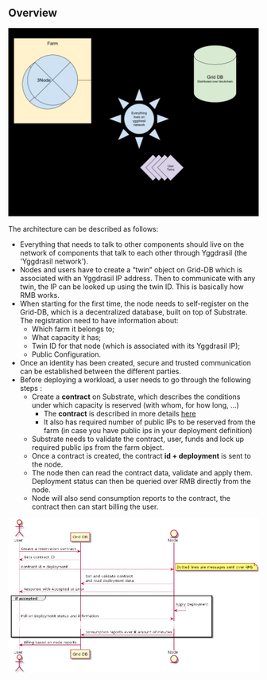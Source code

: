 ## Overview

![Overlay](img/grid3_overlay.jpg)

The architecture can be described as follows:
- Everything that needs to talk to other components should live on the network of components that talk to each other through Yggdrasil (the 'Yggdrasil network').
- Nodes and users have to create a “twin” object on Grid-DB which is associated with an Yggdrasil IP address. Then to communicate with any twin, the IP can be looked up using the twin ID. This is basically how RMB works.
- When starting for the first time, the node needs to self-register on the Grid-DB, which is a decentralized database, built on top of Substrate. The registration need to have information about:
  - Which farm it belongs to;
  - What capacity it has;
  - Twin ID for that node (which is associated with its Yggdrasil IP);
  - Public Configuration.
- Once an identity has been created, secure and trusted communication can be established between the different parties.
- Before deploying a workload, a user needs to go through the following steps :
  - Create a **contract** on Substrate, which describes the conditions under which capacity is reserved (with whom, for how long, ...)
    - The **contract** is described in more details [here](contract)
    - It also has required number of public IPs to be reserved from the farm (in case you have public ips in your deployment definition)
  - Substrate needs to validate the contract, user, funds and lock up required public ips from the farm object.
  - Once a contract is created, the contract **id + deployment** is sent to the node.
  - The node then can read the contract data, validate and apply them. Deployment status can then be queried over RMB directly from the node.
  - Node will also send consumption reports to the contract, the contract then can start billing the user.

![Sequence Diagram](img/sequence.jpg)